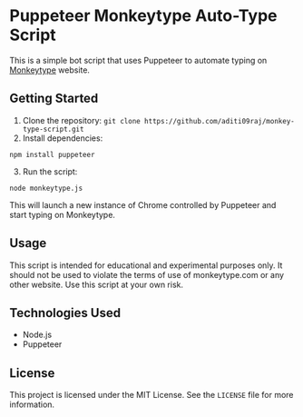 # Puppeteer Monkeytype Auto-Type Script

This is a simple bot script that uses Puppeteer to automate typing on [Monkeytype](https://monkeytype.com/) website.

## Getting Started

1. Clone the repository: `git clone https://github.com/aditi09raj/monkey-type-script.git`
2. Install dependencies: 
```
npm install puppeteer
```
3. Run the script:
```
node monkeytype.js
```
This will launch a new instance of Chrome controlled by Puppeteer and start typing on Monkeytype.

## Usage

This script is intended for educational and experimental purposes only. It should not be used to violate the terms of use of monkeytype.com or any other website. Use this script at your own risk.

## Technologies Used

- Node.js
- Puppeteer

## License

This project is licensed under the MIT License. See the `LICENSE` file for more information.
